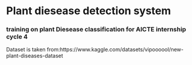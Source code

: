 <h1 styles="color:red"><b>Plant diesease detection system</b></h1>
<h3>training on plant Diesease  classification for AICTE internship cycle 4</h3>
Dataset is taken from:https://www.kaggle.com/datasets/vipoooool/new-plant-diseases-dataset<br>


